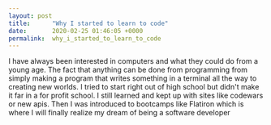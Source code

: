 ```yaml
---
layout: post
title:      "Why I started to learn to code"
date:       2020-02-25 01:46:05 +0000
permalink:  why_i_started_to_learn_to_code
---
```



I have always been interested in computers and what they could do from a young age. The fact that anything can be done from programming from simply making a program that writes something in a terminal all the way to creating new worlds. I tried to start right out of high school but didn't make it far in a for profit school. I still learned and kept up with sites like codewars or new apis. Then I was introduced to bootcamps like Flatiron which is where I will finally realize my dream of being a software developer
